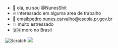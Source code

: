 - 👋 olá, eu sou @NunesShit
- 🔥 interessado em alguma area de trabalho
- 🥇 email:pedro.nunes.carvalho@escola.pr.gov.br
- 💥 muito estressado 
- 🇧🇷 moro no Brasil

![Scratch](https://img.shields.io/badge/Scratch-4D97FF?style=for-the-badge&logo=Scratch&logoColor=white)
<img src = "https://img.shields.io/badge/JavaScript-323330?style=for-the-badge&logo=javascript&logoColor=F7DF1E">
